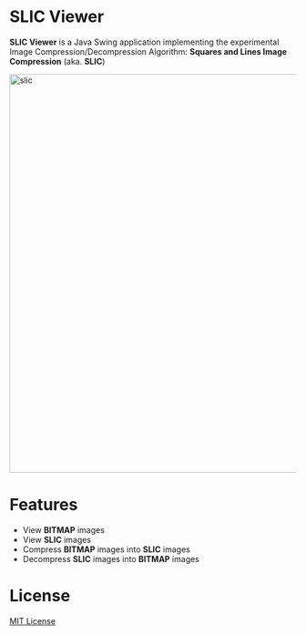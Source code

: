 # SLIC Viewer
<b>SLIC Viewer</b> is a Java Swing application implementing the experimental Image Compression/Decompression Algorithm: <b>Squares and Lines Image
Compression</b> (aka. <b>SLIC</b>)

<img width="700" alt="slic" src="https://github.com/abes400/SLIC-Viewer/assets/125301699/818da083-6501-45d3-a0eb-0bbcf91cef0c">

# Features
- View <b>BITMAP</b> images
- View <b>SLIC</b> images
- Compress <b>BITMAP</b> images into <b>SLIC</b> images
- Decompress <b>SLIC</b> images into <b>BITMAP</b> images

# License

[MIT License](https://github.com/abes400/SLIC-Viewer/blob/main/LICENSE)
